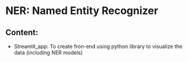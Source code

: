 # NER: Named Entity Recognizer

## Content:
- Streamlit_app: To create fron-end using python library to visualize the data (including NER models)
